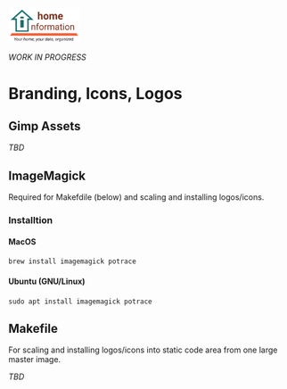 <img src="../../src/hi/static/img/hi-logo-w-tagline-197x96.png" alt="Home Information Logo" width="128">

_WORK IN PROGRESS_

# Branding, Icons, Logos

## Gimp Assets

_TBD_

## ImageMagick

Required for Makefdile (below) and scaling and installing logos/icons.

### Installtion

#### MacOS

``` shell
brew install imagemagick potrace
```

#### Ubuntu (GNU/Linux)

``` shell
sudo apt install imagemagick potrace
```

## Makefile

For scaling and installing logos/icons into static code area from one large master image.

_TBD_
